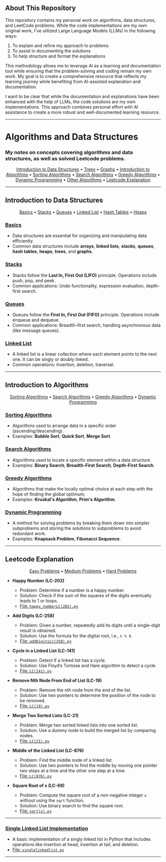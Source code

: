 ## About This Repository

This repository contains my personal work on algorithms, data structures, and LeetCode problems. While the code implementations are my own original work, I've utilized Large Language Models (LLMs) in the following ways:

1. To explain and refine my approach to problems
2. To assist in documenting the solutions
3. To help structure and format the explanations

This methodology allows me to leverage AI as a learning and documentation tool while ensuring that the problem-solving and coding remain my own work. My goal is to create a comprehensive resource that reflects my learning journey while benefiting from AI-assisted explanation and documentation.

I want to be clear that while the documentation and explanations have been enhanced with the help of LLMs, the code solutions are my own implementations. This approach combines personal effort with AI assistance to create a more robust and well-documented learning resource.

---

# Algorithms and Data Structures

### My notes on concepts covering algorithms and data structures, as well as solved Leetcode problems.

<p align="center">
    <a href="#introduction-to-data-structures">Introduction to Data Structures</a> •
    <a href="#trees">Trees</a> •
    <a href="#graphs">Graphs</a> •
    <a href="#introduction-to-algorithms">Introduction to Algorithms</a> •
    <a href="#sorting-algorithms">Sorting Algorithms</a> •
    <a href="#search-algorithms">Search Algorithms</a> •
    <a href="#greedy-algorithms">Greedy Algorithms</a> •
    <a href="#dynamic-programming">Dynamic Programming</a> •
    <a href="#other-algorithms">Other Algorithms</a> •
    <a href="#leetcode-explanation">Leetcode Explanation</a>
</p>

---

## Introduction to Data Structures
<p align="center">
    <a href="#basics">Basics</a> •
    <a href="#stacks">Stacks</a> •
    <a href="#queues">Queues</a> •
    <a href="#linked-list">Linked List</a> •
    <a href="#hash-tables">Hash Tables</a> •
    <a href="#heaps">Heaps</a>
</p>

### [Basics](#basics)
- Data structures are essential for organizing and manipulating data efficiently.
- Common data structures include **arrays**, **linked lists**, **stacks**, **queues**, **hash tables**, **heaps**, **trees**, and **graphs**.

### [Stacks](#stacks)
- Stacks follow the **Last In, First Out (LIFO)** principle. Operations include push, pop, and peek.
- Common applications: Undo functionality, expression evaluation, depth-first search.

### [Queues](#queues)
- Queues follow the **First In, First Out (FIFO)** principle. Operations include enqueue and dequeue.
- Common applications: Breadth-first search, handling asynchronous data (like message queues).

### [Linked List](#linked-list)
- A linked list is a linear collection where each element points to the next one. It can be singly or doubly linked.
- Common operations: Insertion, deletion, traversal.

---

## Introduction to Algorithms
<p align="center">
    <a href="#sorting-algorithms">Sorting Algorithms</a> •
    <a href="#search-algorithms">Search Algorithms</a> •
    <a href="#greedy-algorithms">Greedy Algorithms</a> •
    <a href="#dynamic-programming">Dynamic Programming</a>
</p>

### [Sorting Algorithms](#sorting-algorithms)
- Algorithms used to arrange data in a specific order (ascending/descending).
- Examples: **Bubble Sort**, **Quick Sort**, **Merge Sort**.

### [Search Algorithms](#search-algorithms)
- Algorithms used to locate a specific element within a data structure.
- Examples: **Binary Search**, **Breadth-First Search**, **Depth-First Search**.

### [Greedy Algorithms](#greedy-algorithms)
- Algorithms that make the locally optimal choice at each step with the hope of finding the global optimum.
- Examples: **Kruskal's Algorithm**, **Prim's Algorithm**.

### [Dynamic Programming](#dynamic-programming)
- A method for solving problems by breaking them down into simpler subproblems and storing the solutions to subproblems to avoid redundant work.
- Examples: **Knapsack Problem**, **Fibonacci Sequence**.

---

## Leetcode Explanation
<p align="center">
    <a href="#easy-problems">Easy Problems</a> •
    <a href="#medium-problems">Medium Problems</a> •
    <a href="#hard-problems">Hard Problems</a>
</p>


- **Happy Number (LC-202)**  
    - Problem: Determine if a number is a happy number.  
    - Solution: Check if the sum of the squares of the digits eventually leads to 1 or loops.  
    - [File: `happy_numberLC(202).py`](./happy_numberLC(202).py)

- **Add Digits (LC-258)**  
    - Problem: Given a number, repeatedly add its digits until a single-digit result is obtained.  
    - Solution: Use the formula for the digital root, i.e., `n % 9`.  
    - [File: `addDigitsLC(258).py`](./addDigitsLC(258).py)


- **Cycle in a Linked List (LC-141)**  
    - Problem: Detect if a linked list has a cycle.  
    - Solution: Use Floyd’s Tortoise and Hare algorithm to detect a cycle.  
    - [File: `LC(141).py`](./LC(141).py)

- **Remove Nth Node From End of List (LC-19)**  
    - Problem: Remove the nth node from the end of the list.  
    - Solution: Use two pointers to determine the position of the node to be removed.  
    - [File: `LC(19).py`](./LC(19).py)

- **Merge Two Sorted Lists (LC-21)**  
    - Problem: Merge two sorted linked lists into one sorted list.  
    - Solution: Use a dummy node to build the merged list by comparing nodes.  
    - [File: `LC(21).py`](./LC(21).py)

- **Middle of the Linked List (LC-876)**  
    - Problem: Find the middle node of a linked list.  
    - Solution: Use two pointers to find the middle by moving one pointer two steps at a time and the other one step at a time.  
    - [File: `LC(876).py`](./LC(876).py)


- **Square Root of x (LC-69)**  
    - Problem: Compute the square root of a non-negative integer `x` without using the `sqrt` function.  
    - Solution: Use binary search to find the square root.  
    - [File: `sqrt(x).py`](./sqrt(x).py)

---

### [Single Linked List Implementation](#single-linked-list-implementation)
- A basic implementation of a singly linked list in Python that includes operations like insertion at head, insertion at tail, and deletion.
- [File: `singlelinkedlist.py`](./singlelinkedlist.py)

---  

